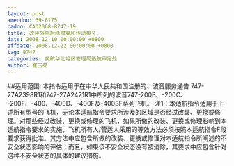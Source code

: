 ```yaml
---
layout: post
amendno: 39-6175
cadno: CAD2008-B747-19
title: 改装外侧后缘襟翼和传动接头
date: 2008-12-10 00:00:00 +0800
effdate: 2008-12-22 00:00:00 +0800
tag: B747
categories: 民航华北地区管理局适航审定处
author: 崔玉亮
---
```


##适用范围:
本指令适用于在中华人民共和国注册的、波音服务通告 747-27A2398R1和747-27A2421R1中所列的波音747-200B、-200C、 -200F、-400、-400D、-400F及-400SF系列飞机。
注1：本适航指令适用于上述所有型号的飞机，无论本适航指令要求所涉及的区域是否经过改装、更换或修理。对那些经过改装、更换或修理的飞机，如果所做的改装、更换或修理影响到本适航指令要求的实施，飞机所有人/营运人采用的等效方法必须按照本适航指令F段要求获得批准。其方法中应包含所做的改装、更换或修理对本适航指令所阐述的不安全状态影响的评估；而且，如果该不安全状态没有被消除，其要求中应包含针对这种不安全状态的具体的建议措施。

